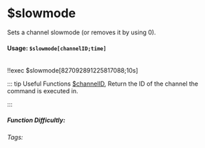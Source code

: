 # $slowmode
Sets a channel slowmode (or removes it by using 0).

#### Usage: `$slowmode[channelID;time]`
<br/>
<discord-messages>
	<discord-message :bot="false" role-color="#ffcc9a" author="Member">
		!!exec $slowmode[827092891225817088;10s]
</discord-message>
</discord-messages>

::: tip Useful Functions
[$channelID](channelID.md), Return the ID of the channel the command is executed in.

:::

##### Function Difficultly: <Badge type="tip" text="Easy" vertical="middle" /> 
###### Tags: <Badge type="tip" text="slowmode" vertical="middle" />
